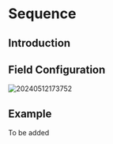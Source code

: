 # Sequence

<PluginInfo name="field-sequence"></PluginInfo>

## Introduction

## Field Configuration

![20240512173752](https://static-docs.nocobase.com/20240512173752.png)

## Example

To be added
